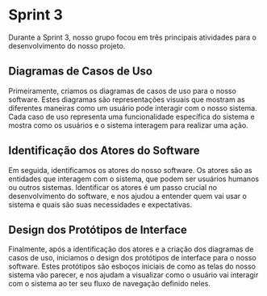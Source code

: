 # Sprint 3

Durante a Sprint 3, nosso grupo focou em três principais atividades para o desenvolvimento do nosso projeto.

## Diagramas de Casos de Uso

Primeiramente, criamos os diagramas de casos de uso para o nosso software. Estes diagramas são representações visuais que mostram as diferentes maneiras como um usuário pode interagir com o nosso sistema. Cada caso de uso representa uma funcionalidade específica do sistema e mostra como os usuários e o sistema interagem para realizar uma ação.

## Identificação dos Atores do Software

Em seguida, identificamos os atores do nosso software. Os atores são as entidades que interagem com o sistema, que podem ser usuários humanos ou outros sistemas. Identificar os atores é um passo crucial no desenvolvimento do software, e nos ajudou a entender quem vai usar o sistema e quais são suas necessidades e expectativas.

## Design dos Protótipos de Interface

Finalmente, após a identificação dos atores e a criação dos diagramas de casos de uso, iniciamos o design dos protótipos de interface para o nosso software. Estes protótipos são esboços iniciais de como as telas do nosso sistema vão parecer, e nos ajudam a visualizar como o usuário vai interagir com o sistema ao ter seu fluxo de navegação definido neles.